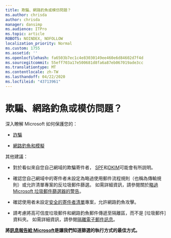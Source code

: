 ```yaml
---
title: 欺騙、網路釣魚或模仿問題？
ms.author: chrisda
author: chrisda
manager: dansimp
ms.audience: ITPro
ms.topic: article
ROBOTS: NOINDEX, NOFOLLOW
localization_priority: Normal
ms.custom: 1755
ms.assetid: ''
ms.openlocfilehash: fa6503b7ec1c4e83030149ee460e6d84602d7f4d
ms.sourcegitcommit: 55eff703a17e500681d8fa6a87eb067019ade3cc
ms.translationtype: MT
ms.contentlocale: zh-TW
ms.lasthandoff: 04/22/2020
ms.locfileid: "43713961"
---
```

# <a name="issues-with-spoofing-phishing-or-impersonation"></a>欺騙、網路釣魚或模仿問題？

深入瞭解 Microsoft 如何保護您的：

- [詐騙](https://docs.microsoft.com/office365/securitycompliance/anti-spoofing-protection)

- [網路釣魚和模擬](https://docs.microsoft.com/office365/securitycompliance/atp-anti-phishing)

其他建議：

- 對於看似來自您自己網域的欺騙寄件者， [SPF](https://docs.microsoft.com/office365/securitycompliance/set-up-spf-in-office-365-to-help-prevent-spoofing)和[DKIM](https://docs.microsoft.com/office365/securitycompliance/use-dkim-to-validate-outbound-email)可能會有所説明。

- 確認您自己網域中的寄件者未設定為略過使用郵件流程規則（也稱為傳輸規則）或允許清單專案的反垃圾郵件篩選。 如需詳細資訊，請參閱關於[略過 Microsoft 垃圾郵件篩選器的警告](https://docs.microsoft.com/exchange/troubleshoot/antispam/cautions-against-bypassing-spam-filters)。

- 確認使用者未設定[安全的寄件者清單](https://support.office.com/article/BE1BAEA0-BEAB-4A30-B968-9004332336CE)專案，允許網路釣魚攻擊。

- 請考慮將高可信度垃圾郵件和網路釣魚郵件傳遞至隔離區，而不是 [垃圾郵件] 資料夾。 如需詳細資訊，請參閱[隔離電子郵件訊息](https://docs.microsoft.com/office365/securitycompliance/quarantine-email-messages)。

**將[訊息報告給 Microsoft](https://support.office.com/article/b5caa9f1-cdf3-4443-af8c-ff724ea719d2)是讓我們知道篩選的執行方式的最佳方式。**
